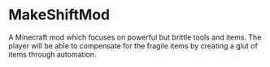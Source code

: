 MakeShiftMod
============

A Minecraft mod which focuses on powerful but brittle tools and items. The player will be able to compensate for the fragile items by creating a glut of items through automation.
